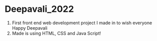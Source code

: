 # Deepavali_2022
1. First front end web development project I made in to wish everyone Happy Deepavali
2. Made is using HTML, CSS and Java Script!
